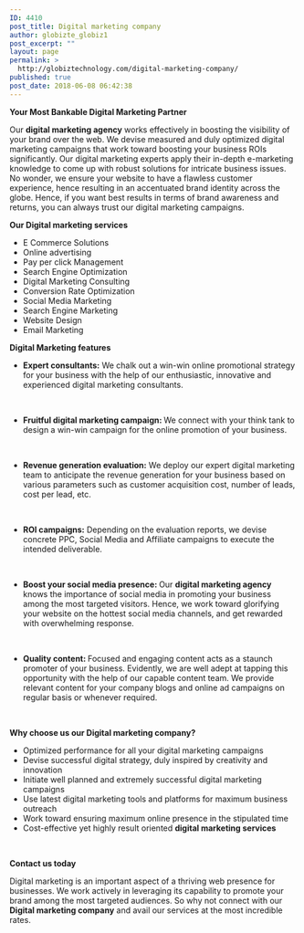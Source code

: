 ```yaml
---
ID: 4410
post_title: Digital marketing company
author: globizte_globiz1
post_excerpt: ""
layout: page
permalink: >
  http://globiztechnology.com/digital-marketing-company/
published: true
post_date: 2018-06-08 06:42:38
---
```

<strong>Your Most Bankable Digital Marketing Partner </strong>

Our <strong>digital marketing agency</strong> works effectively in boosting the visibility of your brand over the web. We devise measured and duly optimized digital marketing campaigns that work toward boosting your business ROIs significantly. Our digital marketing experts apply their in-depth e-marketing knowledge to come up with robust solutions for intricate business issues. No wonder, we ensure your website to have a flawless customer experience, hence resulting in an accentuated brand identity across the globe. Hence, if you want best results in terms of brand awareness and returns, you can always trust our digital marketing campaigns.

<strong>
</strong><strong>Our Digital marketing services </strong>
<ul>
 	<li>E Commerce Solutions</li>
 	<li>Online advertising</li>
 	<li>Pay per click Management</li>
 	<li>Search Engine Optimization</li>
 	<li>Digital Marketing Consulting</li>
 	<li>Conversion Rate Optimization</li>
 	<li>Social Media Marketing</li>
 	<li>Search Engine Marketing</li>
 	<li>Website Design</li>
 	<li>Email Marketing</li>
</ul>
<strong>
Digital Marketing features</strong>
<ul>
 	<li><strong>Expert consultants:</strong> We chalk out a win-win online promotional strategy for your business with the help of our enthusiastic, innovative and experienced digital marketing consultants.</li>
</ul>
&nbsp;
<ul>
 	<li><strong>Fruitful digital marketing campaign: </strong>We connect with your think tank to design a win-win campaign for the online promotion of your business.</li>
</ul>
&nbsp;
<ul>
 	<li><strong>Revenue generation evaluation:</strong> We deploy our expert digital marketing team to anticipate the revenue generation for your business based on various parameters such as customer acquisition cost, number of leads, cost per lead, etc.</li>
</ul>
&nbsp;
<ul>
 	<li><strong>ROI campaigns:</strong> Depending on the evaluation reports, we devise concrete PPC, Social Media and Affiliate campaigns to execute the intended deliverable.</li>
</ul>
&nbsp;
<ul>
 	<li><strong>Boost your social media presence: </strong>Our <strong>digital marketing agency</strong> knows the importance of social media in promoting your business among the most targeted visitors. Hence, we work toward glorifying your website on the hottest social media channels, and get rewarded with overwhelming response.</li>
</ul>
&nbsp;
<ul>
 	<li><strong>Quality content: </strong>Focused and engaging content acts as a staunch promoter of your business. Evidently, we are well adept at tapping this opportunity with the help of our capable content team. We provide relevant content for your company blogs and online ad campaigns on regular basis or whenever required.</li>
</ul>
&nbsp;

<strong>Why choose us our Digital marketing company?</strong>
<ul>
 	<li>Optimized performance for all your digital marketing campaigns</li>
 	<li>Devise successful digital strategy, duly inspired by creativity and innovation</li>
 	<li>Initiate well planned and extremely successful digital marketing campaigns</li>
 	<li>Use latest digital marketing tools and platforms for maximum business outreach</li>
 	<li>Work toward ensuring maximum online presence in the stipulated time</li>
 	<li>Cost-effective yet highly result oriented <strong>digital marketing services</strong></li>
</ul>
&nbsp;

<strong>Contact us today</strong>

Digital marketing is an important aspect of a thriving web presence for businesses. We work actively in leveraging its capability to promote your brand among the most targeted audiences. So why not connect with our <strong>Digital marketing company</strong> and avail our services at the most incredible rates.
